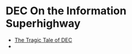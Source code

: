 DEC On the Information Superhighway
===================================

- [The Tragic Tale of DEC](https://digital.com/digital-equipment-corporation/)
- 